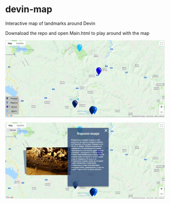 # devin-map
Interactive map of landmarks around Devin

Downaload the repo and open Main.html to play around with the map

![](Capture.PNG)

![](Capture2.PNG)
